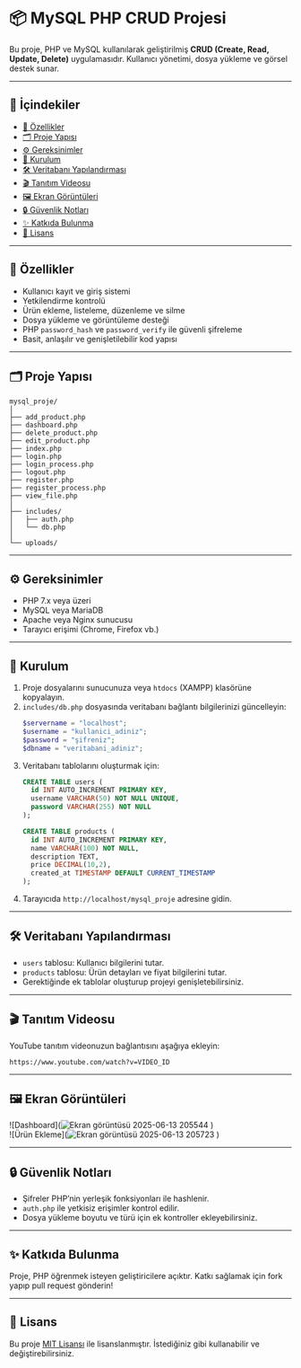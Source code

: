 # 📦 MySQL PHP CRUD Projesi

Bu proje, PHP ve MySQL kullanılarak geliştirilmiş **CRUD (Create, Read, Update, Delete)** uygulamasıdır. Kullanıcı yönetimi, dosya yükleme ve görsel destek sunar.

---

## 📑 İçindekiler

- [🚀 Özellikler](#-özellikler)
- [🗂️ Proje Yapısı](#️-proje-yapısı)
- [⚙️ Gereksinimler](#️-gereksinimler)
- [🔧 Kurulum](#-kurulum)
- [🛠️ Veritabanı Yapılandırması](#️-veritabanı-yapılandırması)
- [🎬 Tanıtım Videosu](#-tanıtım-videosu)
- [🖼️ Ekran Görüntüleri](#️-ekran-görüntüleri)
- [🔒 Güvenlik Notları](#-güvenlik-notları)
- [✨ Katkıda Bulunma](#-katkıda-bulunma)
- [📄 Lisans](#-lisans)

---

## 🚀 Özellikler

- Kullanıcı kayıt ve giriş sistemi  
- Yetkilendirme kontrolü  
- Ürün ekleme, listeleme, düzenleme ve silme  
- Dosya yükleme ve görüntüleme desteği  
- PHP `password_hash` ve `password_verify` ile güvenli şifreleme  
- Basit, anlaşılır ve genişletilebilir kod yapısı

---

## 🗂️ Proje Yapısı

```
mysql_proje/
│
├── add_product.php          
├── dashboard.php            
├── delete_product.php       
├── edit_product.php         
├── index.php                
├── login.php                
├── login_process.php        
├── logout.php               
├── register.php             
├── register_process.php     
├── view_file.php            
│
├── includes/
│   ├── auth.php             
│   └── db.php               
│
└── uploads/                 
```

---

## ⚙️ Gereksinimler

- PHP 7.x veya üzeri  
- MySQL veya MariaDB  
- Apache veya Nginx sunucusu  
- Tarayıcı erişimi (Chrome, Firefox vb.)

---

## 🔧 Kurulum

1. Proje dosyalarını sunucunuza veya `htdocs` (XAMPP) klasörüne kopyalayın.  
2. `includes/db.php` dosyasında veritabanı bağlantı bilgilerinizi güncelleyin:
   ```php
   $servername = "localhost";
   $username = "kullanici_adiniz";
   $password = "şifreniz";
   $dbname = "veritabani_adiniz";
   ```
3. Veritabanı tablolarını oluşturmak için:
   ```sql
   CREATE TABLE users (
     id INT AUTO_INCREMENT PRIMARY KEY,
     username VARCHAR(50) NOT NULL UNIQUE,
     password VARCHAR(255) NOT NULL
   );

   CREATE TABLE products (
     id INT AUTO_INCREMENT PRIMARY KEY,
     name VARCHAR(100) NOT NULL,
     description TEXT,
     price DECIMAL(10,2),
     created_at TIMESTAMP DEFAULT CURRENT_TIMESTAMP
   );
   ```
4. Tarayıcıda `http://localhost/mysql_proje` adresine gidin.

---

## 🛠️ Veritabanı Yapılandırması

- `users` tablosu: Kullanıcı bilgilerini tutar.  
- `products` tablosu: Ürün detayları ve fiyat bilgilerini tutar.  
- Gerektiğinde ek tablolar oluşturup projeyi genişletebilirsiniz.

---

## 🎬 Tanıtım Videosu

YouTube tanıtım videonuzun bağlantısını aşağıya ekleyin:  
```
https://www.youtube.com/watch?v=VIDEO_ID
```

---

## 🖼️ Ekran Görüntüleri


![Dashboard](![Ekran görüntüsü 2025-06-13 205544](https://github.com/user-attachments/assets/9fba9df6-03d2-4c39-99d6-2d5d2ba1e1fb)
)  
![Ürün Ekleme](![Ekran görüntüsü 2025-06-13 205723](https://github.com/user-attachments/assets/f0bbd1a8-41a9-426e-a761-998e7fb7bcf5)
)  

<!-- İhtiyaç halinde daha fazla ekran görüntüsü ekleyebilirsiniz -->

---

## 🔒 Güvenlik Notları

- Şifreler PHP’nin yerleşik fonksiyonları ile hashlenir.  
- `auth.php` ile yetkisiz erişimler kontrol edilir.  
- Dosya yükleme boyutu ve türü için ek kontroller ekleyebilirsiniz.

---

## ✨ Katkıda Bulunma

Proje, PHP öğrenmek isteyen geliştiricilere açıktır. Katkı sağlamak için fork yapıp pull request gönderin!

---

## 📄 Lisans

Bu proje [MIT Lisansı](LICENSE) ile lisanslanmıştır. İstediğiniz gibi kullanabilir ve değiştirebilirsiniz.
